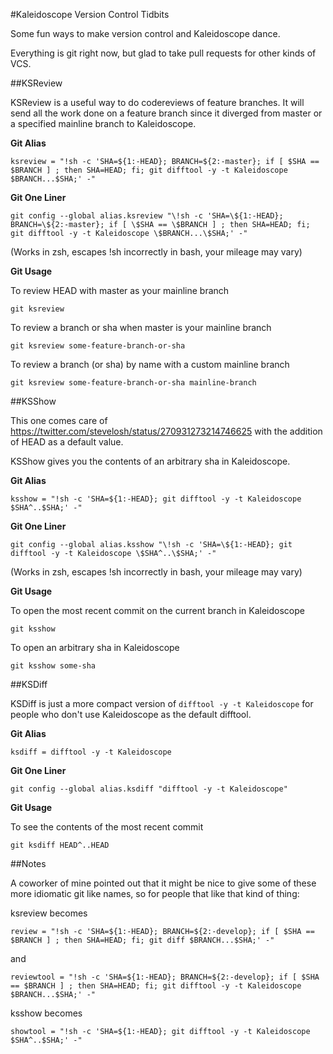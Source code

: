 #Kaleidoscope Version Control Tidbits

Some fun ways to make version control and Kaleidoscope dance.

Everything is git right now, but glad to take pull requests for other kinds of VCS.

##KSReview

KSReview is a useful way to do codereviews of feature branches. It will send all the work done on a feature branch since it diverged from master or a specified mainline branch to Kaleidoscope.

__Git Alias__

`ksreview = "!sh -c 'SHA=${1:-HEAD}; BRANCH=${2:-master}; if [ $SHA == $BRANCH ] ; then SHA=HEAD; fi; git difftool -y -t Kaleidoscope $BRANCH...$SHA;' -"`

__Git One Liner__


`git config --global alias.ksreview "\!sh -c 'SHA=\${1:-HEAD}; BRANCH=\${2:-master}; if [ \$SHA == \$BRANCH ] ; then SHA=HEAD; fi; git difftool -y -t Kaleidoscope \$BRANCH...\$SHA;' -"`

(Works in zsh, escapes \!sh incorrectly in bash, your mileage may vary)

__Git Usage__

To review HEAD with master as your mainline branch

`git ksreview`

To review a branch or sha when master is your mainline branch

`git ksreview some-feature-branch-or-sha`

To review a branch (or sha) by name with a custom mainline branch

`git ksreview some-feature-branch-or-sha mainline-branch`

##KSShow

This one comes care of https://twitter.com/stevelosh/status/270931273214746625 with the addition of HEAD as a default value.

KSShow gives you the contents of an arbitrary sha in Kaleidoscope.

__Git Alias__

`ksshow = "!sh -c 'SHA=${1:-HEAD}; git difftool -y -t Kaleidoscope $SHA^..$SHA;' -"`

__Git One Liner__

`git config --global alias.ksshow "\!sh -c 'SHA=\${1:-HEAD}; git difftool -y -t Kaleidoscope \$SHA^..\$SHA;' -"`

(Works in zsh, escapes \!sh incorrectly in bash, your mileage may vary)

__Git Usage__

To open the most recent commit on the current branch in Kaleidoscope

`git ksshow`

To open an arbitrary sha in Kaleidoscope

`git ksshow some-sha`

##KSDiff

KSDiff is just a more compact version of `difftool -y -t Kaleidoscope` for people who don't use Kaleidoscope as the default difftool.

__Git Alias__

`ksdiff = difftool -y -t Kaleidoscope`

__Git One Liner__

`git config --global alias.ksdiff "difftool -y -t Kaleidoscope"`

__Git Usage__

To see the contents of the most recent commit

`git ksdiff HEAD^..HEAD`

##Notes

A coworker of mine pointed out that it might be nice to give some of these more idiomatic git like names, so for people that like that kind of thing:

ksreview becomes

`review = "!sh -c 'SHA=${1:-HEAD}; BRANCH=${2:-develop}; if [ $SHA == $BRANCH ] ; then SHA=HEAD; fi; git diff $BRANCH...$SHA;' -"`

and

`reviewtool = "!sh -c 'SHA=${1:-HEAD}; BRANCH=${2:-develop}; if [ $SHA == $BRANCH ] ; then SHA=HEAD; fi; git difftool -y -t Kaleidoscope $BRANCH...$SHA;' -"`

ksshow becomes

`showtool = "!sh -c 'SHA=${1:-HEAD}; git difftool -y -t Kaleidoscope $SHA^..$SHA;' -"`